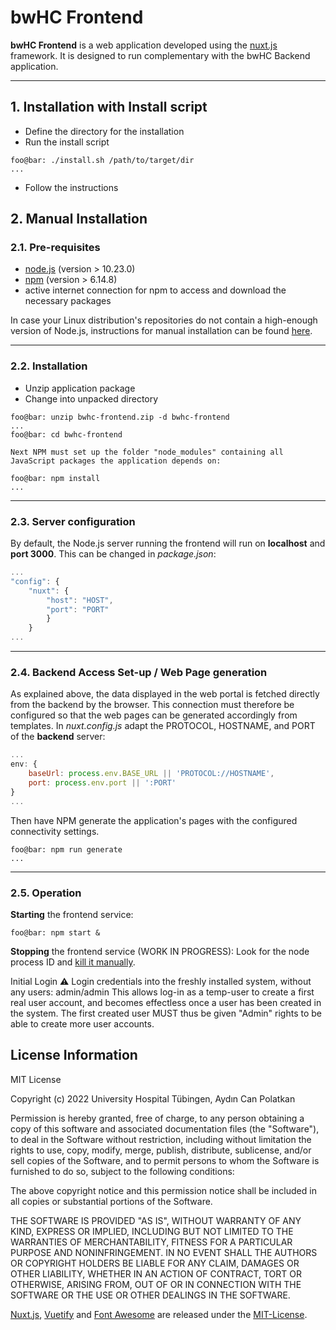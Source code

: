 # bwHC Frontend 

__bwHC Frontend__ is a web application developed using the [nuxt.js](https://nuxtjs.org/docs/get-started/installation/) framework. It is designed to run complementary with the bwHC Backend application.

--------

## 1. Installation with Install script

* Define the directory for the installation 
* Run the install script

```
foo@bar: ./install.sh /path/to/target/dir
...
```
* Follow the instructions

## 2. Manual Installation

### 2.1. Pre-requisites

* [node.js](https://nodejs.org/en/download/) (version > 10.23.0)
* [npm](https://www.npmjs.com/) (version > 6.14.8)
* active internet connection for npm to access and download the necessary packages

In case your Linux distribution's repositories do not contain a high-enough version of Node.js, instructions for manual installation can be found [here](https://github.com/nodesource/distributions/blob/master/README.md).

--------

### 2.2. Installation

* Unzip application package
* Change into unpacked directory

```
foo@bar: unzip bwhc-frontend.zip -d bwhc-frontend
...
foo@bar: cd bwhc-frontend

Next NPM must set up the folder "node_modules" containing all JavaScript packages the application depends on:

foo@bar: npm install
...
```

--------

### 2.3. Server configuration

By default, the Node.js server running the frontend will run on __localhost__ and __port 3000__. This can be changed in _package.json_:

```javascript
...
"config": {
    "nuxt": {
        "host": "HOST",
        "port": "PORT"
        }
    }
...
```

--------

### 2.4. Backend Access Set-up / Web Page generation

As explained above, the data displayed in the web portal is fetched directly from the backend by the browser. This connection must therefore be configured so that the web pages can be generated accordingly from templates.
In _nuxt.config.js_ adapt the PROTOCOL, HOSTNAME, and PORT of the __backend__ server:

```javascript
...
env: {
    baseUrl: process.env.BASE_URL || 'PROTOCOL://HOSTNAME',
    port: process.env.port || ':PORT'
}
...
```

Then have NPM generate the application's pages with the configured connectivity settings.

```
foo@bar: npm run generate
...
```

--------

### 2.5. Operation

__Starting__ the frontend service:

```
foo@bar: npm start &
```

__Stopping__ the frontend service (WORK IN PROGRESS):
Look for the node process ID and [kill it manually](https://dev.to/dvddpl/how-to-kill-a-node-process-5d13).

Initial Login ⚠️
Login credentials into the freshly installed system, without any users: admin/admin
This allows log-in as a temp-user to create a first real user account, and becomes effectless once a user has been created in the system.
The first created user MUST thus be given "Admin" rights to be able to create more user accounts.

## License Information

MIT License

Copyright (c) 2022 University Hospital Tübingen, Aydın Can Polatkan

Permission is hereby granted, free of charge, to any person obtaining a copy
of this software and associated documentation files (the "Software"), to deal
in the Software without restriction, including without limitation the rights
to use, copy, modify, merge, publish, distribute, sublicense, and/or sell
copies of the Software, and to permit persons to whom the Software is
furnished to do so, subject to the following conditions:

The above copyright notice and this permission notice shall be included in all
copies or substantial portions of the Software.

THE SOFTWARE IS PROVIDED "AS IS", WITHOUT WARRANTY OF ANY KIND, EXPRESS OR
IMPLIED, INCLUDING BUT NOT LIMITED TO THE WARRANTIES OF MERCHANTABILITY,
FITNESS FOR A PARTICULAR PURPOSE AND NONINFRINGEMENT. IN NO EVENT SHALL THE
AUTHORS OR COPYRIGHT HOLDERS BE LIABLE FOR ANY CLAIM, DAMAGES OR OTHER
LIABILITY, WHETHER IN AN ACTION OF CONTRACT, TORT OR OTHERWISE, ARISING FROM,
OUT OF OR IN CONNECTION WITH THE SOFTWARE OR THE USE OR OTHER DEALINGS IN THE
SOFTWARE.

[Nuxt.js](https://nuxtjs.org), [Vuetify](https://vuetifyjs.com) and [Font Awesome](https://fontawesome.com) are released under the [MIT-License](https://opensource.org/licenses/MIT).